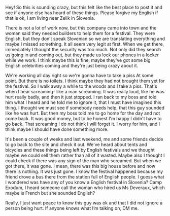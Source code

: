 Hey! So this is sounding crazy, but this felt like the best place to post it and see if anyone else has heard of these things. Please forgive my English if that is ok, I am living near Zelik in Slovenia. 

There is not a lot of work now, but this company came into town and the woman said they needed builders to help them for a festival. They were English, but they don’t speak Slovenian so we are translating everything and maybe I missed something. It all seem very legit at first. When we get there, immediately I thought the security was too much. Not only did they search us going in and coming out, but they made us lock our phones in a locker while we work. I think maybe this is fine, maybe they've got some big English celebrities coming and they're just being crazy about it. 

We're working all day right so we're gonna have to take a piss At some point. But there is no toilets. I think maybe they had not brought them yet for the festival. So I walk away a while to the woods and I take a piss. That's when I hear screaming- like a man screaming. It was really loud, like he was hurt really badly, and then it just stopped. I ran back to my boss and told him what I heard and he told me to ignore it, that I must have imagined this thing. I thought we must see if somebody needs help, that this guy sounded like he was hurt. But then my boss told me to go home for the day and not come back. It was good money, but to be honest I'm happy I didn't have to go back. That screaming I do not think I will forget it. I worry for him, and I think maybe I should have done something more. 

It's been a couple of weeks and last weekend, me and some friends decide to go back to the site and check it out. We've heard about tents and bicycles and these things being left by English festivals and we thought maybe we could sell them rather than all of it wasted. Maybe also I thought I could check if there was any sign of the man who screamed. But when we got there, it was gone. I mean, there was this big house before and now there is nothing. It was just gone. I know the festival happened because my friend drove a bus there from the station full of English people. I guess what I wondered was have any of you know a English festival in Slovenia? Camp Exodum, I heard someone call the woman who hired us Ms Deveraux, which maybe is French but she sounded English? 

Really, I just want peace to know this guy was ok and that I did not ignore a person being hurt. If anyone knows what I’m talking on, DM me.